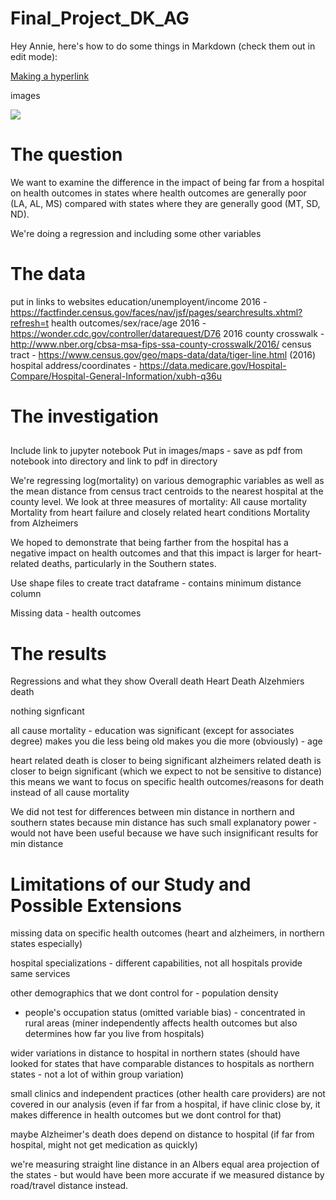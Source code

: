 # Final_Project_DK_AG
Hey Annie, here's how to do some things in Markdown (check them out in edit mode):

[Making a hyperlink](https://i.pinimg.com/736x/88/50/2b/88502b58b2ca3509be47473044fde8cc--wink-wink-adorable-animals.jpg)


images

<img src="https://raw.githubusercontent.com/Final_Project_DK_AG/master/All Cause Data Availability Map.png">

# The question
We want to examine the difference in the impact of being far from a hospital on health outcomes in states where health outcomes are generally poor (LA, AL, MS) compared with states where they are generally good (MT, SD, ND).

We're doing a regression and including some other variables
# The data

put in links to websites
education/unemployent/income 2016 - https://factfinder.census.gov/faces/nav/jsf/pages/searchresults.xhtml?refresh=t
health outcomes/sex/race/age 2016 - https://wonder.cdc.gov/controller/datarequest/D76
2016 county crosswalk - http://www.nber.org/cbsa-msa-fips-ssa-county-crosswalk/2016/
census tract - https://www.census.gov/geo/maps-data/data/tiger-line.html (2016)
hospital address/coordinates - https://data.medicare.gov/Hospital-Compare/Hospital-General-Information/xubh-q36u

# The investigation
## 

Include link to jupyter notebook
Put in images/maps - save as pdf from notebook into directory and link to pdf in directory

We're regressing log(mortality) on various demographic variables as well as the mean distance from census tract centroids to the nearest hospital at the county level. We look at three measures of mortality:
All cause mortality
Mortality from heart failure and closely related heart conditions
Mortality from Alzheimers


We hoped to demonstrate that being farther from the hospital has a negative impact on health outcomes and that this impact is larger for heart-related deaths, particularly in the Southern states.

Use shape files to create tract dataframe - contains minimum distance column

Missing data - health outcomes


# The results

Regressions and what they show
Overall death
Heart Death
Alzehmiers death

nothing signficant

all cause mortality - education was significant (except for associates degree) makes you die less
being old makes you die more (obviously) - age

heart related death is closer to being significant 
alzheimers related death is closer to beign significant (which we expect to not be sensitive to distance)
this means we want to focus on specific health outcomes/reasons for death instead of all cause mortality

We did not test for differences between min distance in northern and southern states because min distance has such small explanatory power - would not have been useful because we have such insignificant results for min distance

# Limitations of our Study and Possible Extensions

missing data on specific health outcomes (heart and alzheimers, in northern states especially)

hospital specializations - different capabilities, not all hospitals provide same services

other demographics that we dont control for - population density
  - people's occupation status (omitted variable bias) - concentrated in rural areas 
   (miner independently affects health outcomes but also determines how far you live from hospitals)

wider variations in distance to hospital in northern states (should have looked for states that have comparable distances to hospitals as northern states - not a lot of within group variation)

small clinics and independent practices (other health care providers) are not covered in our analysis (even if far from a hospital, if have clinic close by, it makes difference in health outcomes but we dont control for that)

maybe Alzheimer's death does depend on distance to hospital (if far from hospital, might not get medication as quickly)

we're measuring straight line distance in an Albers equal area projection of the states - but would have been more accurate if we measured distance by road/travel distance instead.
